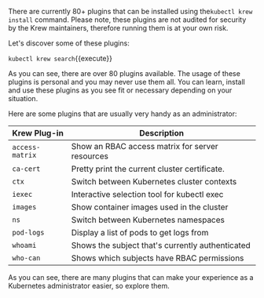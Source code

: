 There are currently 80+ plugins that can be installed using the`kubectl krew install` command. Please note, these plugins are not audited for security by the Krew maintainers, therefore running them is at your own risk.

Let's discover some of these plugins:

`kubectl krew search`{{execute}}

As you can see, there are over 80 plugins available. The usage of these plugins is  personal and you may never  use them all. You can learn, install and use these plugins as you see fit or necessary depending on your situation.  

Here are some plugins that are usually very handy as an administrator:  

| Krew Plug-in | Description |
| --- | --- |
| `access-matrix` | Show an RBAC access matrix for server resources |
| `ca-cert` | Pretty print the current cluster certificate. |
| `ctx` | Switch between Kubernetes cluster contexts |
| `iexec` | Interactive selection tool for kubectl exec |
| `images` | Show container images used in the cluster |
| `ns` | Switch between Kubernetes namespaces |
| `pod-logs` | Display a list of pods to get logs from |
| `whoami` | Shows the subject that's currently authenticated |
| `who-can` | Shows which subjects have RBAC permissions |


As you can see, there are many plugins that can make your experience as a Kubernetes administrator easier, so explore them.
